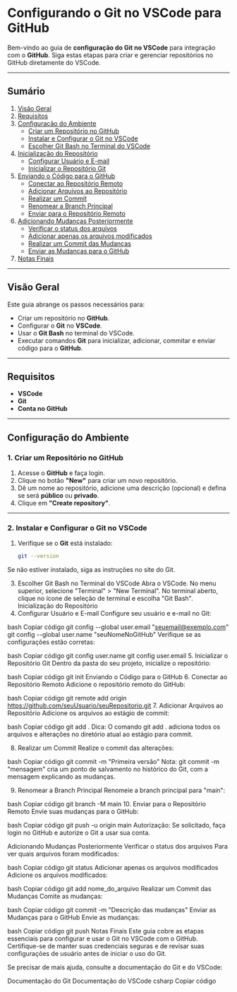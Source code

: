 # **Configurando o Git no VSCode para GitHub**

Bem-vindo ao guia de **configuração do Git no VSCode** para integração com o **GitHub**. Siga estas etapas para criar e gerenciar repositórios no GitHub diretamente do VSCode.

---

## **Sumário**

1. [Visão Geral](#visão-geral)
2. [Requisitos](#requisitos)
3. [Configuração do Ambiente](#configuração-do-ambiente)
   - [Criar um Repositório no GitHub](#1-criar-um-repositório-no-github)
   - [Instalar e Configurar o Git no VSCode](#2-instalar-e-configurar-o-git-no-vscode)
   - [Escolher Git Bash no Terminal do VSCode](#3-escolher-git-bash-no-terminal-do-vscode)
4. [Inicialização do Repositório](#inicialização-do-repositório)
   - [Configurar Usuário e E-mail](#4-configurar-usuário-e-email)
   - [Inicializar o Repositório Git](#5-inicializar-o-repositório-git)
5. [Enviando o Código para o GitHub](#enviando-o-código-para-o-github)
   - [Conectar ao Repositório Remoto](#6-conectar-ao-repositório-remoto)
   - [Adicionar Arquivos ao Repositório](#7-adicionar-arquivos-ao-repositório)
   - [Realizar um Commit](#8-realizar-um-commit)
   - [Renomear a Branch Principal](#9-renomear-a-branch-principal)
   - [Enviar para o Repositório Remoto](#10-enviar-para-o-repositório-remoto)
6. [Adicionando Mudanças Posteriormente](#adicionando-mudanças-posteriormente)
   - [Verificar o status dos arquivos](#verificar-o-status-dos-arquivos)
   - [Adicionar apenas os arquivos modificados](#adicionar-apenas-os-arquivos-modificados)
   - [Realizar um Commit das Mudanças](#realizar-um-commit-das-mudanças)
   - [Enviar as Mudanças para o GitHub](#enviar-as-mudanças-para-o-github)
7. [Notas Finais](#notas-finais)

---

## **Visão Geral**

Este guia abrange os passos necessários para:

- Criar um repositório no **GitHub**.
- Configurar o **Git** no **VSCode**.
- Usar o **Git Bash** no terminal do VSCode.
- Executar comandos **Git** para inicializar, adicionar, commitar e enviar código para o **GitHub**.

---

## **Requisitos**

- **VSCode**
- **Git**
- **Conta no GitHub**

---

## **Configuração do Ambiente**

### **1. Criar um Repositório no GitHub**

1. Acesse o **GitHub** e faça login.
2. Clique no botão **"New"** para criar um novo repositório.
3. Dê um nome ao repositório, adicione uma descrição (opcional) e defina se será **público** ou **privado**.
4. Clique em **"Create repository"**.

---

### **2. Instalar e Configurar o Git no VSCode**

1. Verifique se o **Git** está instalado:

   ```bash
   git --version
Se não estiver instalado, siga as instruções no site do Git.

3. Escolher Git Bash no Terminal do VSCode
Abra o VSCode.
No menu superior, selecione "Terminal" > "New Terminal".
No terminal aberto, clique no ícone de seleção de terminal e escolha "Git Bash".
Inicialização do Repositório
4. Configurar Usuário e E-mail
Configure seu usuário e e-mail no Git:

bash
Copiar código
git config --global user.email "seuemail@exemplo.com"
git config --global user.name "seuNomeNoGitHub"
Verifique se as configurações estão corretas:

bash
Copiar código
git config user.name
git config user.email
5. Inicializar o Repositório Git
Dentro da pasta do seu projeto, inicialize o repositório:

bash
Copiar código
git init
Enviando o Código para o GitHub
6. Conectar ao Repositório Remoto
Adicione o repositório remoto do GitHub:

bash
Copiar código
git remote add origin https://github.com/seuUsuario/seuRepositorio.git
7. Adicionar Arquivos ao Repositório
Adicione os arquivos ao estágio de commit:

bash
Copiar código
git add .
Dica: O comando git add . adiciona todos os arquivos e alterações no diretório atual ao estágio para commit.

8. Realizar um Commit
Realize o commit das alterações:

bash
Copiar código
git commit -m "Primeira versão"
Nota: git commit -m "mensagem" cria um ponto de salvamento no histórico do Git, com a mensagem explicando as mudanças.

9. Renomear a Branch Principal
Renomeie a branch principal para "main":

bash
Copiar código
git branch -M main
10. Enviar para o Repositório Remoto
Envie suas mudanças para o GitHub:

bash
Copiar código
git push -u origin main
Autorização: Se solicitado, faça login no GitHub e autorize o Git a usar sua conta.

Adicionando Mudanças Posteriormente
Verificar o status dos arquivos
Para ver quais arquivos foram modificados:

bash
Copiar código
git status
Adicionar apenas os arquivos modificados
Adicione os arquivos modificados:

bash
Copiar código
git add nome_do_arquivo
Realizar um Commit das Mudanças
Comite as mudanças:

bash
Copiar código
git commit -m "Descrição das mudanças"
Enviar as Mudanças para o GitHub
Envie as mudanças:

bash
Copiar código
git push
Notas Finais
Este guia cobre as etapas essenciais para configurar e usar o Git no VSCode com o GitHub. Certifique-se de manter suas credenciais seguras e de revisar suas configurações de usuário antes de iniciar o uso do Git.

Se precisar de mais ajuda, consulte a documentação do Git e do VSCode:

Documentação do Git
Documentação do VSCode
csharp
Copiar código
